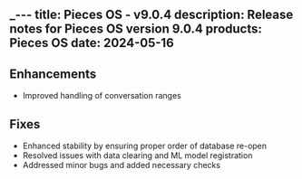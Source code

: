 _---
title: Pieces OS - v9.0.4
description: Release notes for Pieces OS version 9.0.4
products: Pieces OS
date: 2024-05-16
---

## **Enhancements**
- Improved handling of conversation ranges

## **Fixes**
- Enhanced stability by ensuring proper order of database re-open
- Resolved issues with data clearing and ML model registration
- Addressed minor bugs and added necessary checks
